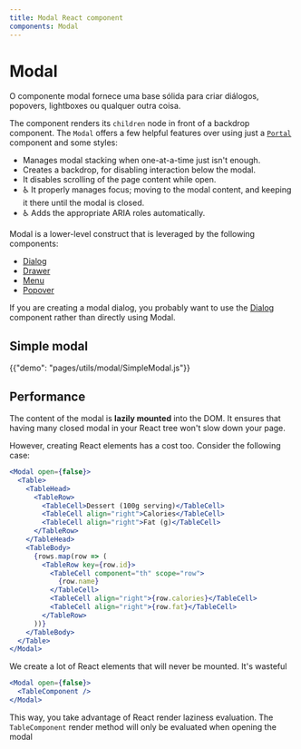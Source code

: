 ```yaml
---
title: Modal React component
components: Modal
---
```

# Modal

<p class="description">O componente modal fornece uma base sólida para criar diálogos, popovers, lightboxes ou qualquer outra coisa.</p>

The component renders its `children` node in front of a backdrop component. The `Modal` offers a few helpful features over using just a [`Portal`](/utils/portal/) component and some styles:

- Manages modal stacking when one-at-a-time just isn't enough.
- Creates a backdrop, for disabling interaction below the modal.
- It disables scrolling of the page content while open.
- ♿️ It properly manages focus; moving to the modal content, and keeping it there until the modal is closed.
- ♿️ Adds the appropriate ARIA roles automatically.

Modal is a lower-level construct that is leveraged by the following components:

- [Dialog](/demos/dialogs/)
- [Drawer](/demos/drawers/)
- [Menu](/demos/menus/)
- [Popover](/utils/popover/)

If you are creating a modal dialog, you probably want to use the [Dialog](/demos/dialogs/) component rather than directly using Modal.

## Simple modal

{{"demo": "pages/utils/modal/SimpleModal.js"}}

## Performance

The content of the modal is **lazily mounted** into the DOM. It ensures that having many closed modal in your React tree won't slow down your page.

However, creating React elements has a cost too. Consider the following case:

```jsx
<Modal open={false}>
  <Table>
    <TableHead>
      <TableRow>
        <TableCell>Dessert (100g serving)</TableCell>
        <TableCell align="right">Calories</TableCell>
        <TableCell align="right">Fat (g)</TableCell>
      </TableRow>
    </TableHead>
    <TableBody>
      {rows.map(row => (
        <TableRow key={row.id}>
          <TableCell component="th" scope="row">
            {row.name}
          </TableCell>
          <TableCell align="right">{row.calories}</TableCell>
          <TableCell align="right">{row.fat}</TableCell>
        </TableRow>
      ))}
    </TableBody>
  </Table>
</Modal>
```

We create a lot of React elements that will never be mounted. It's wasteful 

```jsx
<Modal open={false}>
  <TableComponent />
</Modal>
```

This way, you take advantage of React render laziness evaluation. The `TableComponent` render method will only be evaluated when opening the modal